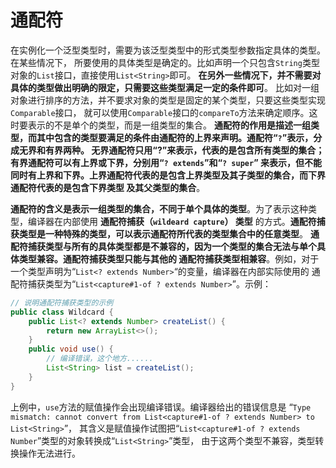 通配符
=================================================================
在实例化一个泛型类型时，需要为该泛型类型中的形式类型参数指定具体的类型。在某些情况下，
所要使用的具体类型是确定的。比如声明一个只包含`String`类型对象的`List`接口，直接使用`List<String>`即可。
**在另外一些情况下，并不需要对具体的类型做出明确的限定，只需要这些类型满足一定的条件即可**。
比如对一组对象进行排序的方法，并不要求对象的类型是固定的某个类型，只要这些类型实现`Comparable`接口，
就可以使用`Comparable`接口的`compareTo`方法来确定顺序。这时要表示的不是单个的类型，而是一组类型的集合。
**通配符的作用是描述一组类型，而其中包含的类型要满足的条件由通配符的上界来声明。通配符“`?`”表示，分成无界和有界两种。
无界通配符只用“?”来表示，代表的是包含所有类型的集合；有界通配符可以有上界或下界，分别用“`? extends`”和“`? super`”
来表示，但不能同时有上界和下界。上界通配符代表的是包含上界类型及其子类型的集合，而下界通配符代表的是包含下界类型
及其父类型的集合**。

**通配符的含义是表示一组类型的集合，不同于单个具体的类型**。为了表示这种类型，编译器在内部使用 **通配符捕获（`wildeard capture`）
类型** 的方式。**通配符捕获类型是一种特殊的类型，可以表示通配符所代表的类型集合中的任意类型**。
**通配符捕获类型与所有的具体类型都是不兼容的，因为一个类型的集合无法与单个具体类型兼容。通配符捕获类型只能与其他的
通配符捕获类型相兼容**。例如，对于一个类型声明为“`List<? extends Number>`“的变量，编译器在内部实际使用的
通配符捕获类型为“`List<capture#1-of ? extends Number>`”。示例：
```java
// 说明通配符捕获类型的示例
public class Wildcard {
    public List<? extends Number> createList() {
        return new ArrayList<>();
    }
    public void use() {
        // 编译错误，这个地方......
        List<String> list = createList();
    }
}
```
上例中，`use`方法的赋值操作会出现编译错误。编译器给出的错误信息是
“`Type mismatch: cannot convert from List<capture#1-of ? extends Number> to List<String>`”，
其含义是赋值操作试图把“`List<capture#1-of ? extends Number`”类型的对象转换成“`List<String>`”类型，
由于这两个类型不兼容，类型转换操作无法进行。


